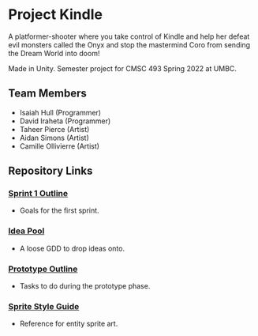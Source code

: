 # Project Kindle
A platformer-shooter where you take control of Kindle and help her defeat evil monsters called the Onyx and stop the mastermind Coro from sending the Dream World into doom!

Made in Unity. Semester project for CMSC 493 Spring 2022 at UMBC.

## Team Members
- Isaiah Hull (Programmer)
- David Iraheta (Programmer)
- Taheer Pierce (Artist)
- Aidan Simons (Artist)
- Camille Ollivierre (Artist)

## Repository Links
### [Sprint 1 Outline](https://github.com/Dreamer13sq/project-kindle/blob/main/ref/outline_sprint1.md)
- Goals for the first sprint.
### [Idea Pool](https://docs.google.com/document/d/1-96zIEkCUSJoKvBSTkOfNKu0dOEZz3Vq_8hJu5ehNgs/edit?usp=sharing)
- A loose GDD to drop ideas onto.
### [Prototype Outline](https://github.com/Dreamer13sq/project-kindle/blob/main/ref/outline_prototype.md)
- Tasks to do during the prototype phase.
### [Sprite Style Guide](https://github.com/Dreamer13sq/project-kindle/blob/main/ref/sprite_style_guide.md)
- Reference for entity sprite art.
